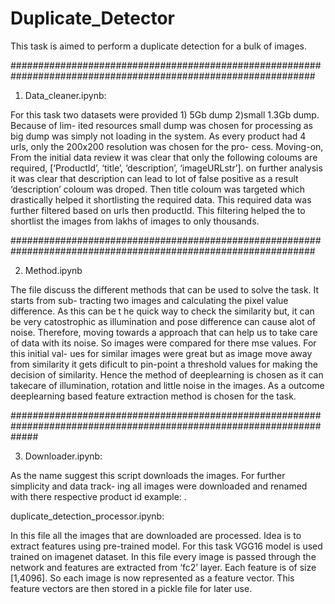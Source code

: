 # Duplicate_Detector
This task is aimed to perform a duplicate detection for a bulk of images. 

###############################################################################################################

1) Data_cleaner.ipynb:

For this task two datasets were provided 1) 5Gb dump 2)small 1.3Gb dump. Because of lim-
ited resources small dump was chosen for processing as big dump was simply not loading in
the system. As every product had 4 urls, only the 200x200 resolution was chosen for the pro-
cess. Moving-on, From the initial data review it was clear that only the following coloums
are required, [‘ProductId’, ‘title’, ‘description’, ‘imageURLstr’]. on further analysis it was
clear that description can lead to lot of false positive as a result ‘description’ coloum was
droped. Then title coloum was targeted which drastically helped it shortlisting the required
data. This required data was further filtered based on urls then productId. This filtering
helped the to shortlist the images from lakhs of images to only thousands.

###############################################################################################################

2) Method.ipynb

The file discuss the different methods that can be used to solve the task. It starts from sub-
tracting two images and calculating the pixel value difference. As this can be t he quick way
to check the similarity but, it can be very catostrophic as illumination and pose difference
can cause alot of noise. Therefore, moving towards a approach that can help us to take care
of data with its noise. So images were compared for there mse values. For this initial val-
ues for similar images were great but as image move away from similarity it gets dificult
to pin-point a threshold values for making the decision of similarity. Hence the method
of deeplearning is chosen as it can takecare of illumination, rotation and little noise in the
images. As a outcome deeplearning based feature extraction method is chosen for the task.

#####################################################################################################################

3) Downloader.ipynb:

As the name suggest this script downloads the images. For further simplicity and data track-
ing all images were downloaded and renamed with there respective product id example: .

duplicate_detection_processor.ipynb:

In this file all the images that are downloaded are processed. Idea is to extract features using
pre-trained model. For this task VGG16 model is used trained on imagenet dataset. In this
file every image is passed through the network and features are extracted from ‘fc2’ layer.
Each feature is of size [1,4096]. So each image is now represented as a feature vector. This
feature vectors are then stored in a pickle file for later use.

